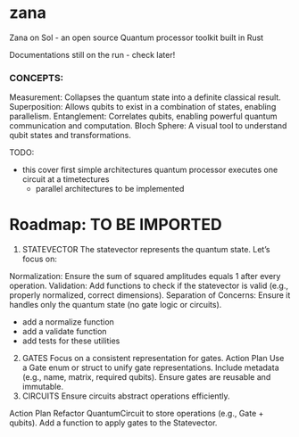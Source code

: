 # zana
Zana on Sol - an open source Quantum processor toolkit built in Rust

Documentations still on the run - check later!


### CONCEPTS:
Measurement: Collapses the quantum state into a definite classical result.
Superposition: Allows qubits to exist in a combination of states, enabling parallelism.
Entanglement: Correlates qubits, enabling powerful quantum communication and computation.
Bloch Sphere: A visual tool to understand qubit states and transformations.


TODO:
- this cover first simple architectures quantum processor executes one circuit at a timetectures
  - parallel architectures to be implemented 


# Roadmap: TO BE IMPORTED
1. STATEVECTOR
   The statevector represents the quantum state. Let’s focus on:

Normalization:
Ensure the sum of squared amplitudes equals 1 after every operation.
Validation:
Add functions to check if the statevector is valid (e.g., properly normalized, correct dimensions).
Separation of Concerns:
Ensure it handles only the quantum state (no gate logic or circuits).
- add a normalize function
- add a validate function
- add tests for these utilities
2. GATES
   Focus on a consistent representation for gates.
Action Plan
   Use a Gate enum or struct to unify gate representations.
   Include metadata (e.g., name, matrix, required qubits).
   Ensure gates are reusable and immutable.
3. CIRCUITS
   Ensure circuits abstract operations efficiently.

Action Plan
Refactor QuantumCircuit to store operations (e.g., Gate + qubits).
Add a function to apply gates to the Statevector.